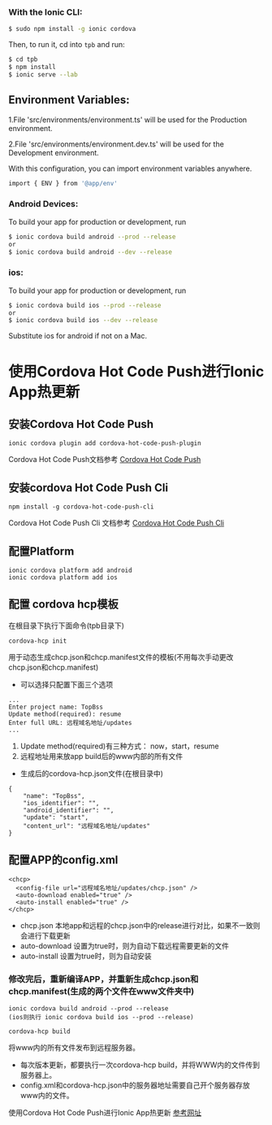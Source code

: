 ### With the Ionic CLI:

```bash
$ sudo npm install -g ionic cordova
```

Then, to run it, cd into `tpb` and run:

```bash
$ cd tpb
$ npm install
$ ionic serve --lab
```

## Environment Variables:

1.File 'src/environments/environment.ts' will be used for the Production environment.

2.File 'src/environments/environment.dev.ts' will be used for the Development environment.

With this configuration, you can import environment variables anywhere.
```bash
import { ENV } from '@app/env'
```

### Android Devices:
To build your app for production or development, run

```bash
$ ionic cordova build android --prod --release
or
$ ionic cordova build android --dev --release
```

### ios:
To build your app for production or development, run

```bash
$ ionic cordova build ios --prod --release
or
$ ionic cordova build ios --dev --release
```



Substitute ios for android if not on a Mac.

# 使用Cordova Hot Code Push进行Ionic App热更新

## 安装Cordova Hot Code Push
```
ionic cordova plugin add cordova-hot-code-push-plugin
```
Cordova Hot Code Push文档参考 [Cordova Hot Code Push](https://github.com/nordnet/cordova-hot-code-push/wiki)

## 安装cordova Hot Code Push Cli

```
npm install -g cordova-hot-code-push-cli
```
Cordova Hot Code Push Cli 文档参考 [Cordova Hot Code Push Cli](https://github.com/nordnet/cordova-hot-code-push-cli)

## 配置Platform

```
ionic cordova platform add android
ionic cordova platform add ios
```
## 配置 cordova hcp模板
在根目录下执行下面命令(tpb目录下)

```
cordova-hcp init
```
用于动态生成chcp.json和chcp.manifest文件的模板(不用每次手动更改chcp.json和chcp.manifest)
* 可以选择只配置下面三个选项

```
...
Enter project name: TopBss
Update method(required): resume 
Enter full URL: 远程域名地址/updates
...
```
1. Update method(required)有三种方式： now，start，resume
2. 远程地址用来放app build后的www内部的所有文件

* 生成后的cordova-hcp.json文件(在根目录中)

```
{
    "name": "TopBss",
    "ios_identifier": "",
    "android_identifier": "",
    "update": "start",
    "content_url": "远程域名地址/updates"
}
```

## 配置APP的config.xml

```
<chcp>
  <config-file url="远程域名地址/updates/chcp.json" />
  <auto-download enabled="true" />
  <auto-install enabled="true" />
</chcp>
```
* chcp.json 本地app和远程的chcp.json中的release进行对比，如果不一致则会进行下载更新
* auto-download 设置为true时，则为自动下载远程需要更新的文件
* auto-install 设置为true时，则为自动安装

### 修改完后，重新编译APP，并重新生成chcp.json和chcp.manifest(生成的两个文件在www文件夹中)

```
ionic cordova build android --prod --release
(ios则执行 ionic cordova build ios --prod --release)

cordova-hcp build
```
将www内的所有文件发布到远程服务器。

* 每次版本更新，都要执行一次cordova-hcp build，并将WWW内的文件传到服务器上。
* config.xml和cordova-hcp.json中的服务器地址需要自己开个服务器存放www内的文件。

使用Cordova Hot Code Push进行Ionic App热更新 [参考网址](https://codepureandsimple.com/implementing-cordova-hot-code-push-in-your-ionic-app-247cda24d6d4)
